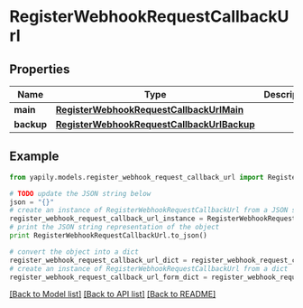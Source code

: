 # RegisterWebhookRequestCallbackUrl


## Properties
Name | Type | Description | Notes
------------ | ------------- | ------------- | -------------
**main** | [**RegisterWebhookRequestCallbackUrlMain**](RegisterWebhookRequestCallbackUrlMain.md) |  | 
**backup** | [**RegisterWebhookRequestCallbackUrlBackup**](RegisterWebhookRequestCallbackUrlBackup.md) |  | [optional] 

## Example

```python
from yapily.models.register_webhook_request_callback_url import RegisterWebhookRequestCallbackUrl

# TODO update the JSON string below
json = "{}"
# create an instance of RegisterWebhookRequestCallbackUrl from a JSON string
register_webhook_request_callback_url_instance = RegisterWebhookRequestCallbackUrl.from_json(json)
# print the JSON string representation of the object
print RegisterWebhookRequestCallbackUrl.to_json()

# convert the object into a dict
register_webhook_request_callback_url_dict = register_webhook_request_callback_url_instance.to_dict()
# create an instance of RegisterWebhookRequestCallbackUrl from a dict
register_webhook_request_callback_url_form_dict = register_webhook_request_callback_url.from_dict(register_webhook_request_callback_url_dict)
```
[[Back to Model list]](../README.md#documentation-for-models) [[Back to API list]](../README.md#documentation-for-api-endpoints) [[Back to README]](../README.md)


